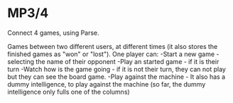 MP3/4
====
Connect 4 games, using Parse.

Games between two different users, at different times (it also stores the finished games as "won" or "lost").
One player can:
-Start a new game - selecting the name of their opponent
-Play an started game - if it is their turn
-Watch how is the game going - if it is not their turn, they can not play but they can see the board game.
-Play against the machine - It also has a dummy intelligence, to play against the machine (so far, the dummy intelligence only fulls one of the columns)
